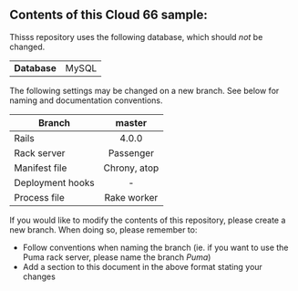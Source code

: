 ## Contents of this Cloud 66 sample:

Thisss repository uses the following database, which should <i>not</i> be changed.
<table>
  <tr>
    <td><b>Database</b></td>
    <td>MySQL</td>
  </tr>
</table>

The following settings may be changed on a new branch. See below for naming and documentation conventions.

| Branch           | master        |
| ---------------- |:-------------:|
| Rails            | 4.0.0         |
| Rack server      | Passenger     |
| Manifest file    | Chrony, atop  |
| Deployment hooks | -             |
| Process file     | Rake worker   |

If you would like to modify the contents of this repository, please create a new branch. When doing so, please remember to:
* Follow conventions when naming the branch (ie. if you want to use the Puma rack server, please name the branch _Puma_)
* Add a section to this document in the above format stating your changes

